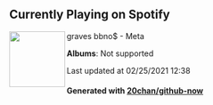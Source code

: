 ## Currently Playing on Spotify

[<img align="left" width="100" src="https://i.scdn.co/image/ab67616d0000b273dd8c6d749a6b4f4d932be202">](https://open.spotify.com/album/1E8JEbr8Bc0cbkouFEmd11)

graves bbno$ - Meta

**Albums**: Not supported

Last updated at 02/25/2021 12:38

#### Generated with [20chan/github-now](https://github.com/20chan/github-now)


<!--
**20chan/20chan** is a ✨ _special_ ✨ repository because its `README.md` (this file) appears on your GitHub profile.

Here are some ideas to get you started:

- 🔭 I’m currently working on ...
- 🌱 I’m currently learning ...
- 👯 I’m looking to collaborate on ...
- 🤔 I’m looking for help with ...
- 💬 Ask me about ...
- 📫 How to reach me: ...
- 😄 Pronouns: ...
- ⚡ Fun fact: ...
-->
